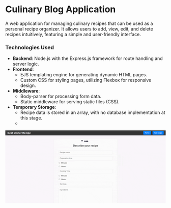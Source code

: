 # Culinary Blog Application

A web application for managing culinary recipes that can be used as a personal recipe organizer. It allows users to add, view, edit, and delete recipes intuitively, featuring a simple and user-friendly interface.

### Technologies Used
- **Backend**: Node.js with the Express.js framework for route handling and server logic.
- **Frontend**:  
  - EJS templating engine for generating dynamic HTML pages.  
  - Custom CSS for styling pages, utilizing Flexbox for responsive design.
- **Middleware**:  
  - Body-parser for processing form data.  
  - Static middleware for serving static files (CSS).
- **Temporary Storage**:  
  - Recipe data is stored in an array, with no database implementation at this stage.
  - 
![Demo GIF](https://github.com/DavidIoana18/Blog-Application/blob/main/demo/Culinary%20Blog%20Application.gif)
